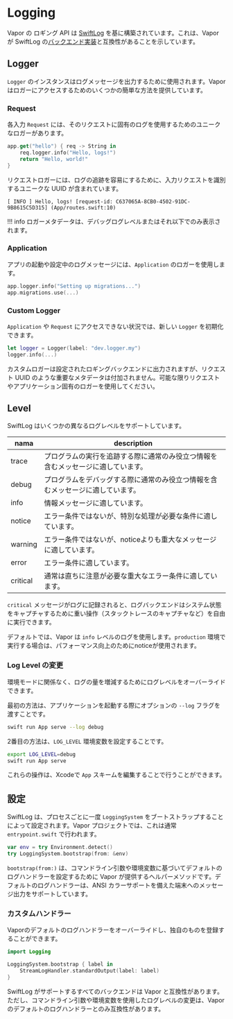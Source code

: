 # Logging 

Vapor の ロギング API は [SwiftLog](https://github.com/apple/swift-log) を基に構築されています。これは、Vapor が SwiftLog の[バックエンド実装](https://github.com/apple/swift-log#backends)と互換性があることを示しています。

## Logger

`Logger` のインスタンスはログメッセージを出力するために使用されます。Vapor はロガーにアクセスするためのいくつかの簡単な方法を提供しています。

### Request

各入力 `Request` には、そのリクエストに固有のログを使用するためのユニークなロガーがあります。

```swift
app.get("hello") { req -> String in
    req.logger.info("Hello, logs!")
    return "Hello, world!"
}
```

リクエストロガーには、ログの追跡を容易にするために、入力リクエストを識別するユニークな UUID が含まれています。

```
[ INFO ] Hello, logs! [request-id: C637065A-8CB0-4502-91DC-9B8615C5D315] (App/routes.swift:10)
```

!!! info
    ロガーメタデータは、デバッグログレベルまたはそれ以下でのみ表示されます。

### Application

アプリの起動や設定中のログメッセージには、`Application` のロガーを使用します。

```swift
app.logger.info("Setting up migrations...")
app.migrations.use(...)
```

### Custom Logger

`Application` や `Request` にアクセスできない状況では、新しい `Logger` を初期化できます。

```swift
let logger = Logger(label: "dev.logger.my")
logger.info(...)
```

カスタムロガーは設定されたロギングバックエンドに出力されますが、リクエスト UUID のような重要なメタデータは付加されません。可能な限りリクエストやアプリケーション固有のロガーを使用してください。

## Level

SwiftLog はいくつかの異なるログレベルをサポートしています。

|nama|description|
|-|-|
|trace|プログラムの実行を追跡する際に通常のみ役立つ情報を含むメッセージに適しています。|
|debug|プログラムをデバッグする際に通常のみ役立つ情報を含むメッセージに適しています。|
|info|情報メッセージに適しています。|
|notice|エラー条件ではないが、特別な処理が必要な条件に適しています。|
|warning|エラー条件ではないが、noticeよりも重大なメッセージに適しています。|
|error|エラー条件に適しています。|
|critical|通常は直ちに注意が必要な重大なエラー条件に適しています。|

`critical` メッセージがログに記録されると、ログバックエンドはシステム状態をキャプチャするために重い操作（スタックトレースのキャプチャなど）を自由に実行できます。

デフォルトでは、Vapor は `info` レベルのログを使用します。`production` 環境で実行する場合は、パフォーマンス向上のためにnoticeが使用されます。

### Log Level の変更

環境モードに関係なく、ログの量を増減するためにログレベルをオーバーライドできます。

最初の方法は、アプリケーションを起動する際にオプションの `--log` フラグを渡すことです。

```sh
swift run App serve --log debug
```

2番目の方法は、`LOG_LEVEL` 環境変数を設定することです。

```sh
export LOG_LEVEL=debug
swift run App serve
```

これらの操作は、Xcodeで `App` スキームを編集することで行うことができます。

## 設定

SwiftLog は、プロセスごとに一度 `LoggingSystem` をブートストラップすることによって設定されます。Vapor プロジェクトでは、これは通常 `entrypoint.swift` で行われます。

```swift
var env = try Environment.detect()
try LoggingSystem.bootstrap(from: &env)
```

`bootstrap(from:)` は、コマンドライン引数や環境変数に基づいてデフォルトのログハンドラーを設定するために Vapor が提供するヘルパーメソッドです。デフォルトのログハンドラーは、ANSI カラーサポートを備えた端末へのメッセージ出力をサポートしています。

### カスタムハンドラー

Vaporのデフォルトのログハンドラーをオーバーライドし、独自のものを登録することができます。

```swift
import Logging

LoggingSystem.bootstrap { label in
    StreamLogHandler.standardOutput(label: label)
}
```

SwiftLog がサポートするすべてのバックエンドは Vapor と互換性があります。ただし、コマンドライン引数や環境変数を使用したログレベルの変更は、Vapor のデフォルトのログハンドラーとのみ互換性があります。

